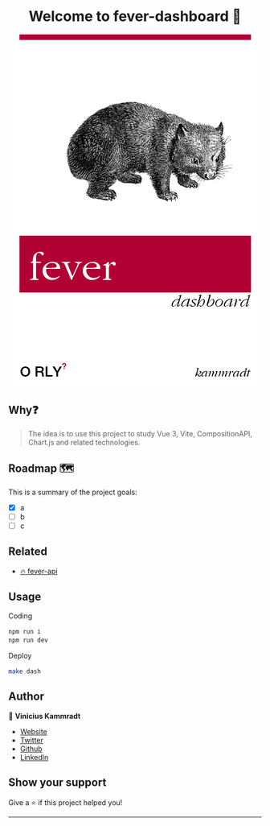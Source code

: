 <h1 align="center">Welcome to fever-dashboard 🚒 </h1>

<p align="center">
  <img src="./.images/fever-dashboard.png" />
</p>

## Why❓

> The idea is to use this project to study Vue 3, Vite, CompositionAPI, Chart.js and related technologies.

## Roadmap 🗺️
This is a summary of the project goals:

- [x] a
- [ ] b
- [ ] c

## Related
- [🔥 fever-api](https://github.com/C41949/fever-api)

## Usage

Coding
```sh
npm run i
npm run dev
```

Deploy
```sh
make dash
```

## Author

👤 **Vinicius Kammradt**

* [Website](https://kammradt.now.sh)
* [Twitter](https://twitter.com/kammzinho)
* [Github](https://github.com/kammradt)
* [LinkedIn](https://linkedin.com/in/vinicius-kammradt)

## Show your support

Give a ⭐️ if this project helped you!

***

